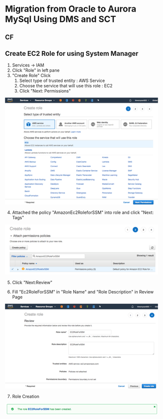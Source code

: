 # Migration from Oracle to Aurora MySql Using DMS and SCT

## CF

## Create EC2 Role for using System Manager

1. Services -> IAM
2. Click "Role" in left pane
3. "Create Role" Click
   1. Select type of trusted entity : AWS Service
   2. Choose the service that will use this role : EC2
   3. Click "Next: Permissions"

<kbd> ![GitHub Logo](images/1-1.png) </kbd>

4. Attached the policy "AmazonEc2RoleforSSM" into role and click "Next: Tags"

<kbd> ![GitHub Logo](images/1-2.png) </kbd>

5. Click "Next:Review"

6. Fill "Ec2RoleForSSM" in "Role Name" and "Role Description" in Review Page

<kbd> ![GitHub Logo](images/1-3.png) </kbd>

7. Role Creation

<kbd> ![GitHub Logo](images/1-4.png) </kbd>
